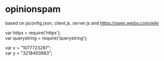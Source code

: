 # opinionspam
based on jsconfig.json, client.js, server.js and https://open.weibo.com/wiki <br/>

var https = require('https'); <br/>
var querystring = require('querystring'); <br/>


var x = "1077723287"; <br/>
var y = "3218493983"; <br/>


